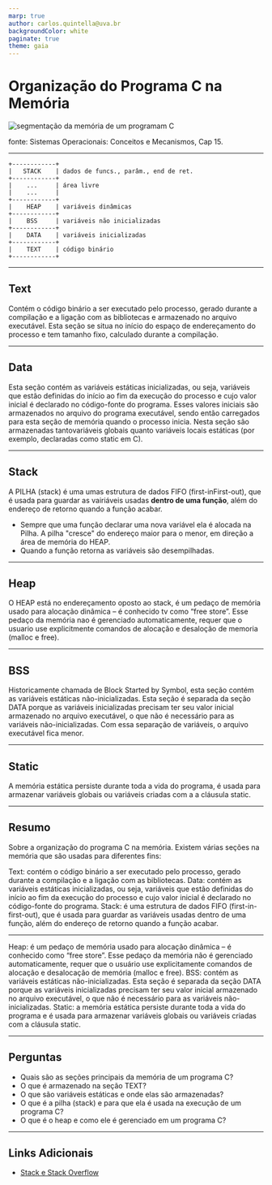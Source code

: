 ```yaml
---
marp: true
author: carlos.quintella@uva.br
backgroundColor: white
paginate: true
theme: gaia
---
```


# Organização do Programa C na Memória #

![segmentação da memória de um programam C](https://www.inf.ufpr.br/roberto/ci067/pics/areas-memoria.png)

fonte: Sistemas Operacionais: Conceitos e Mecanismos, Cap 15.

---

````text
+------------+
|   STACK    | dados de funcs., parâm., end de ret.
+------------+
|    ...     | área livre
|    ...     | 
+------------+
|    HEAP    | variáveis dinâmicas
+------------+
|    BSS     | variáveis não inicializadas
+------------+
|    DATA    | variáveis inicializadas
+------------+
|    TEXT    | código binário
+------------+
````

---

## Text ##

Contém o código binário a ser executado pelo processo, gerado durante a compilação e a ligação com as  bibliotecas e armazenado no arquivo executável. Esta seção se situa no início do espaço de endereçamento do processo e tem tamanho fixo, calculado durante a compilação.

---

## Data ##

Esta seção contém as variáveis estáticas inicializadas, ou seja, variáveis que estão definidas do início ao fim da execução do processo e cujo valor inicial é declarado no código-fonte do programa. Esses valores iniciais são armazenados no arquivo do programa executável, sendo então carregados para esta seção de memória quando o processo inicia. Nesta seção são armazenadas tantovariáveis globais quanto variáveis locais estáticas (por exemplo, declaradas
como static em C).

---

## Stack ##

A PILHA (stack) é uma umas estrutura de dados FIFO (first-inFirst-out), que é usada para guardar as vairiáveis usadas **dentro de uma função**, além do endereço de retorno quando a função acabar.

* Sempre que uma função declarar uma nova variável ela é alocada na Pilha. A pilha "cresce" do endereço maior para o menor, em direção a área de memória do HEAP.
* Quando a função retorna as variáveis são desempilhadas.

---

## Heap ##

O HEAP está no endereçamento oposto ao stack, é um pedaço de memória usado para alocação dinâmica – é conhecido tv como “free store”. Esse pedaço da memória nao é gerenciado automaticamente, requer que o usuario use explicitmente comandos de alocação e desaloção de memoria (malloc e free).

---

## BSS ##

Historicamente chamada de Block Started by Symbol, esta seção contém as variáveis estáticas não-inicializadas. Esta seção é separada da seção DATA porque as variáveis inicializadas precisam ter seu valor inicial armazenado no arquivo executável, o que não é necessário para as variáveis não-inicializadas. Com essa separação de variáveis, o arquivo executável fica menor.

---

## Static ##

A memória estática persiste durante toda a vida do programa, é usada para armazenar variáveis globais ou variáveis criadas com a a cláusula static.

---

## Resumo ##

Sobre a organização do programa C na memória. Existem várias seções na memória que são usadas para diferentes fins:

Text: contém o código binário a ser executado pelo processo, gerado durante a compilação e a ligação com as bibliotecas.
Data: contém as variáveis estáticas inicializadas, ou seja, variáveis que estão definidas do início ao fim da execução do processo e cujo valor inicial é declarado no código-fonte do programa.
Stack: é uma estrutura de dados FIFO (first-in-first-out), que é usada para guardar as variáveis usadas dentro de uma função, além do endereço de retorno quando a função acabar.

---

Heap: é um pedaço de memória usado para alocação dinâmica – é conhecido como “free store”. Esse pedaço da memória não é gerenciado automaticamente, requer que o usuário use explicitamente comandos de alocação e desalocação de memória (malloc e free).
BSS: contém as variáveis estáticas não-inicializadas. Esta seção é separada da seção DATA porque as variáveis inicializadas precisam ter seu valor inicial armazenado no arquivo executável, o que não é necessário para as variáveis não-inicializadas.
Static: a memória estática persiste durante toda a vida do programa e é usada para armazenar variáveis globais ou variáveis criadas com a cláusula static.

---

## Perguntas ##

* Quais são as seções principais da memória de um programa C?
* O que é armazenado na seção TEXT?
* O que são variáveis estáticas e onde elas são armazenadas?
* O que é a pilha (stack) e para que ela é usada na execução de um programa C?
* O que é o heap e como ele é gerenciado em um programa C?

---

## Links Adicionais ##

* [Stack e Stack Overflow](https://www.youtube.com/watch?v=jVzSBkbfdiw)
